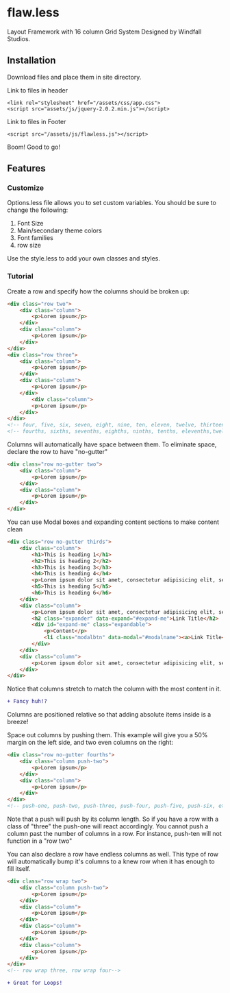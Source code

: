 # flaw.less
Layout Framework with 16 column Grid System Designed by Windfall Studios.

## Installation

Download files and place them in site directory.

Link to files in header

```shell
<link rel="stylesheet" href="/assets/css/app.css">
<script src="assets/js/jquery-2.0.2.min.js"></script>
```

Link to files in Footer

```shell
<script src="/assets/js/flawless.js"></script>
```

Boom! Good to go!


## Features

### Customize

Options.less file allows you to set custom variables. You should be sure to change the following:

1. Font Size
2. Main/secondary theme colors
3. Font families
4. row size

Use the style.less to add your own classes and styles. 

### Tutorial

Create a row and specify how the columns should be broken up:

```html
<div class="row two">
	<div class="column">
		<p>Lorem ipsum</p>
	</div>
	<div class="column">
		<p>Lorem ipsum</p>
	</div>
</div>
<div class="row three">
	<div class="column">
		<p>Lorem ipsum</p>
	</div>
	<div class="column">
		<p>Lorem ipsum</p>
	</div>
      	<div class="column">
		<p>Lorem ipsum</p>
	</div>
</div>
<!-- four, five, six, seven, eight, nine, ten, eleven, twelve, thirteen, fourteen, fifteen, sixteen-->
<!-- fourths, sixths, sevenths, eighths, ninths, tenths, elevenths,twelfths, etc can also be used -->
```

Columns will automatically have space between them. To eliminate space, declare the row to have "no-gutter"

```html
<div class="row no-gutter two">
	<div class="column">
		<p>Lorem ipsum</p>
	</div>
	<div class="column">
		<p>Lorem ipsum</p>
	</div>
</div>
```

You can use Modal boxes and expanding content sections to make content clean

```html
<div class="row no-gutter thirds">
	<div class="column">
		<h1>This is heading 1</h1>
		<h2>This is heading 2</h2>
		<h3>This is heading 3</h3>
		<h4>This is heading 4</h4>
		<p>Lorem ipsum dolor sit amet, consectetur adipisicing elit, sed do eiusmod tempor incididunt ut labore et dolore magna aliqua. Ut enim ad minim veniam, quis nostrud exercitation ullamco laboris nisi ut aliquip ex ea commodo consequat.</p>
		<h5>This is heading 5</h5>
		<h6>This is heading 6</h6>
	</div>
	<div class="column">
		<p>Lorem ipsum dolor sit amet, consectetur adipisicing elit, sed do eiusmod tempor incididunt ut labore et dolore magna aliqua. Ut enim ad minim veniam, quis nostrud exercitation ullamco laboris nisi ut aliquip ex ea commodo consequat. Duis aute irure dolor in reprehenderit in voluptate velit esse cillum dolore eu fugiat nulla pariatur. Excepteur sint occaecat cupidatat non proident, sunt in culpa qui officia deserunt mollit anim id est laborum.</p>
		<h2 class="expander" data-expand="#expand-me">Link Title</h2>
		<div id="expand-me" class="expandable">
			<p>Content</p>
			<li class="modalbtn" data-modal="#modalname"><a>Link Title</a></li>
		</div>
	</div>
	<div class="column">
		<p>Lorem ipsum dolor sit amet, consectetur adipisicing elit, sed do eiusmod tempor incididunt ut labore et dolore magna aliqua. Ut enim ad minim veniam, quis nostrud exercitation ullamco laboris nisi ut aliquip ex ea commodo consequat.</p>
	</div>
</div>
```

Notice that columns stretch to match the column with the most content in it. 
```diff 
+ Fancy huh!?
```

Columns are positioned relative so that adding absolute items inside is a breeze!

Space out columns by pushing them. This example will give you a 50% margin on the left side, and two even columns on the right:

```html
<div class="row no-gutter fourths">
	<div class="column push-two">
		<p>Lorem ipsum</p>
	</div>
	<div class="column">
		<p>Lorem ipsum</p>
	</div>
</div>
<!-- push-one, push-two, push-three, push-four, push-five, push-six, etc -->
```

Note that a push will push by its column length. So if you have a row with a class of "three" the push-one will react accordingly.
You cannot push a column past the number of columns in a row. For instance, push-ten will not function in a "row two"

You can also declare a row have endless columns as well. This type of row will automatically bump it's columns to a knew row when it has enough to fill itself.

```html
<div class="row wrap two">
	<div class="column push-two">
		<p>Lorem ipsum</p>
	</div>
	<div class="column">
		<p>Lorem ipsum</p>
	</div>
	<div class="column">
		<p>Lorem ipsum</p>
	</div>
	<div class="column">
		<p>Lorem ipsum</p>
	</div>
</div>
<!-- row wrap three, row wrap four-->
```
```diff
+ Great for Loops!
```
